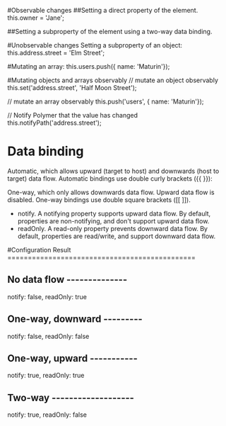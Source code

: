 #Observable changes
##Setting a direct property of the element.
this.owner = 'Jane';

##Setting a subproperty of the element using a two-way data binding.
<local-dom-child name="{{hostProperty.subProperty}}"></local-dom-child>

#Unobservable changes
Setting a subproperty of an object:
this.address.street = 'Elm Street';

#Mutating an array:
this.users.push({ name: 'Maturin'});

#Mutating objects and arrays observably
// mutate an object observably
this.set('address.street', 'Half Moon Street');

// mutate an array observably
this.push('users', { name: 'Maturin'});

// Notify Polymer that the value has changed
this.notifyPath('address.street');

# Data binding
Automatic, which allows upward (target to host) and downwards (host to target) data flow. Automatic bindings use double curly brackets ({{ }}):
<my-input value="{{name}}"></my-input>

One-way, which only allows downwards data flow. Upward data flow is disabled. One-way bindings use double square brackets ([[ ]]).
<name-tag name="[[name]]"></name-tag>

* notify. A notifying property supports upward data flow. By default, properties are non-notifying, and don't support upward data flow.
* readOnly. A read-only property prevents downward data flow. By default, properties are read/write, and support downward data flow.


#Configuration	Result ==============================================

## No data flow --------------
notify: false,
readOnly: true

## One-way, downward ---------
notify: false,
readOnly: false

## One-way, upward -----------
notify: true,
readOnly: true

## Two-way -------------------
notify: true,
readOnly: false
